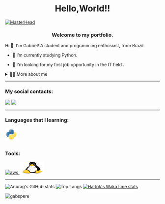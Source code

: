 <h1 align="center">Hello,World!!</h1>

[![MasterHead](https://user-images.githubusercontent.com/3369400/133268513-5bfe2f93-4402-42c9-a403-81c9e86934b6.jpeg)](https://github.com/GabsPere)
<h3 align="center">Welcome to my portfolio.</h3>

<!-- Presentation -->
<p>
  Hi 👋, I'm Gabriel! A student and programming enthusiast, from Brazil.

  - 🌱 I’m currently studying Python.

  - 🔭 I'm looking for my first job opportunity in the IT field .
</p>

<!-- Dropdown -->
<details>
  <summary>👨‍💻 More about me</summary>

  - 💬 I am 23 years old, currently living in Brazil. I have a good english and basic spanish. I studied for six months about the basics concepts for Cloud Compute in AWS through the program AWS Re/Start. I got the certificacion in CLF-CO2 exam, in my Linktree you can see the badge. Because the program I'm started with programming and fell in love with this world.

  - ⚡ I enjoy reading, write, watching animes and play games in my free time.
</details>

<div align="left">
<hr>
<h3> My social contacts:</h3>
<a href="https://linktr.ee/Gabe_Felipe" target="_blank"><img loading="lazy" src="https://img.shields.io/badge/linktree-39E09B?style=for-the-badge&logo=linktree&logoColor=white" target="_blank"></a>
<a href="https://www.linkedin.com/in/gabrielfelipedeoliveira/" target="_blank"><img loading="lazy" src="https://img.shields.io/badge/-LinkedIn-%230077B5?style=for-the-badge&logo=linkedin&logoColor=white" target="_blank"></a> 
</div>

<div align="left">
<hr>
<h3> Languages that I learning:</h3>
<a href="https://www.python.org" target="_blank" rel="noreferrer"> <img src="https://raw.githubusercontent.com/devicons/devicon/master/icons/python/python-original.svg" alt="python" width="40" height="40"/> </a> </p>
  
##
<h3>Tools:</h3>
<p align="left"> <a href="https://aws.amazon.com" target="_blank" rel="noreferrer"> <img src="https://img.shields.io/badge/Amazon_AWS-FF9900?style=for-the-badge&logo=amazonaws&logoColor=white" alt="aws" width="120" height="40"/> </a> <a href="https://www.linux.org/" target="_blank" rel="noreferrer"> <img src="https://raw.githubusercontent.com/devicons/devicon/master/icons/linux/linux-original.svg" alt="linux" width="80" height="40"/> </a> 
</div>

<div>
<hr>
  
![Anurag's GitHub stats](https://github-readme-stats.vercel.app/api?username=GabsPere&show_icons=true&theme=gotham&rank_icon=github&hide_border=true)
![Top Langs](https://github-readme-stats.vercel.app/api/top-langs/?username=GabsPere&layout=compact&theme=gotham&hide_border=true)
[![Harlok's WakaTime stats](https://github-readme-stats.vercel.app/api/wakatime?username=Pere&layout=compact)](https://wakatime.com/@Pere)
</div>


<p align="left"> <img src="https://komarev.com/ghpvc/?username=gabspere&label=Profile%20views&color=0e75b6&style=flat" alt="gabspere" /> </p>

